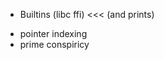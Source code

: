 - Builtins (libc ffi) <<< (and prints)
<!-- - array initializer -->
- pointer indexing
- prime conspiricy